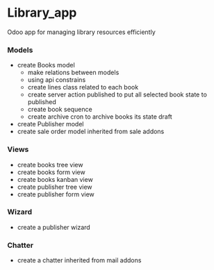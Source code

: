 # Library_app
Odoo app for managing library resources efficiently

### Models
- create Books model
  * make relations between models
  * using api constrains 
  * create lines class related to each book 
  * create server action published to put all selected book state to published
  * create book sequence 
  * create archive cron to archive books its state draft
- create Publisher model
- create sale order model inherited from sale addons

### Views
- create books tree view
- create books form view
- create books kanban view
- create publisher tree view 
- create publisher form view

### Wizard
- create a publisher wizard

### Chatter
- create a chatter inherited from mail addons